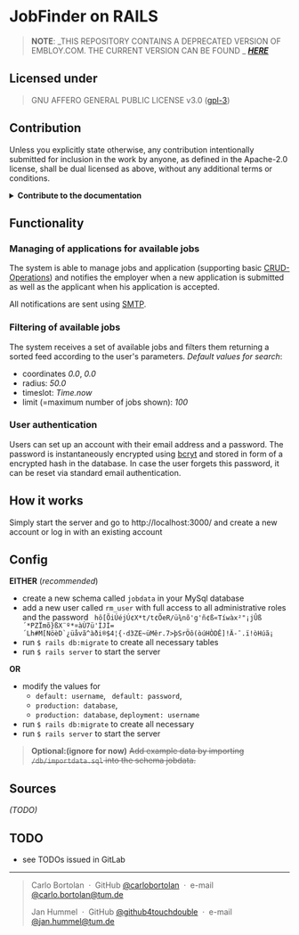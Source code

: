 <h1>JobFinder on RAILS</h1>


> __NOTE__: _THIS REPOSITORY CONTAINS A DEPRECATED VERSION OF EMBLOY.COM. THE CURRENT VERSION CAN BE FOUND _
___[HERE](https://github.com/carlobortolan/Embloy)___



## Licensed under

> GNU AFFERO GENERAL PUBLIC LICENSE v3.0 ([gpl-3](https://www.gnu.org/licenses/gpl-3.0.en.html))


## Contribution

Unless you explicitly state otherwise, any contribution intentionally submitted for inclusion in the work by anyone, as
defined in the Apache-2.0 license, shall be dual licensed as above, without any additional terms or conditions.
<details><summary><b>Contribute to the documentation</b></summary>

1. Install the necessary gem using `$ gem install yard`
2. Write new code/comments
3. Update the documentation
   using `$ yardoc 'app/views/*.html.erb' 'app/controllers/*.rb' 'app/models/*.rb' 'app/helpers/*.rb' 'app/repository/*.rb' 'app/service/*.rb' 'app/controllers/*.rb' 'lib/**/*.rb'`
4. View the documentation under: http://localhost:63342/insert-here-project-name/doc/

</details>

## Functionality

### Managing of applications for available jobs

The system is able to manage jobs and application (supporting
basic [CRUD-Operations](https://www.javatpoint.com/crud-operations-in-sql)) and notifies the employer when a new
application is submitted as well as the applicant when his application is accepted.

All notifications are sent using [SMTP](https://en.wikipedia.org/wiki/Simple_Mail_Transfer_Protocol).

### Filtering of available jobs

The system receives a set of available jobs and filters them returning a sorted feed according to the user's parameters.
_Default values for search_:

- coordinates *0.0*, *0.0*
- radius: *50.0*
- timeslot: *Time.now*
- limit (=maximum number of jobs shown): *100*

### User authentication

Users can set up an account with their email address and a password.
The password is instantaneously encrypted using  [bcryt](https://en.wikipedia.org/wiki/Bcrypt) and stored in form of a
encrypted hash in the database. In case the user forgets this password, it can be reset via standard email
authentication.

## How it works

Simply start the server and go to http://localhost:3000/ and create a new account or log in with an existing account

## Config

**EITHER** (*recommended*)

- create a new schema called `jobdata` in your MySql database
- add a new user called `rm_user` with full access to all administrative roles and the
  password ``` hô[ÕiÚéjÚ¢X*t/t¢ÕeR/ü¾nõ'g'ñ¢ß«Tíwàx²"¡jÛß´*PZÏmõ}ßX¨º*¤àÙ7ü'ÌJÌ=´Lh#M[NöèD`¿üåvã^àði®$4¦{·d3ZE~üMêr.7>þSrÖô(òúHÒDÊ]!Ä-¯.ï!òHúã¡```
- run `$ rails db:migrate` to create all necessary
  tables
- run `$ rails server` to start the server

**OR**

- modify the values for
    - `default: username`, ` default: password`,
    - `production: database`,
    - `production: database`, `deployment: username`
- run `$ rails db:migrate` to create all necessary
- run `$ rails server` to start the server

> **Optional:(ignore for now)** ~~Add example data by importing ``/db/importdata.sql`` into the schema jobdata.~~

## Sources

*(TODO)*

## TODO

- see TODOs issued in GitLab
---
> Carlo Bortolan &nbsp;&middot;&nbsp;
> GitHub [@carlobortolan](https://github.com/carlobortolan) &nbsp;&middot;&nbsp;
> e-mail [@carlo.bortolan@tum.de](carlo.bortolan@tum.de)
>
> Jan Hummel &nbsp;&middot;&nbsp;
> GitHub [@github4touchdouble](https://github.com/github4touchdouble) &nbsp;&middot;&nbsp;
> e-mail [@jan.hummel@tum.de](jan.hummel@tum.de)
